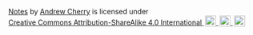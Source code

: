  <p xmlns:cc="http://creativecommons.org/ns#" xmlns:dct="http://purl.org/dc/terms/"><a property="dct:title" rel="cc:attributionURL" href="https://github.com/kolektiv/notes">Notes</a> by <a rel="cc:attributionURL dct:creator" property="cc:attributionName" href="https://github.com/notes">Andrew Cherry</a> is licensed under <a href="https://creativecommons.org/licenses/by-sa/4.0/?ref=chooser-v1" target="_blank" rel="license noopener noreferrer" style="display:inline-block;">Creative Commons Attribution-ShareAlike 4.0 International <img style="height:22px!important;margin-left:3px;vertical-align:text-bottom;" src="https://mirrors.creativecommons.org/presskit/icons/cc.svg?ref=chooser-v1" alt=""> <img style="height:22px!important;margin-left:3px;vertical-align:text-bottom;" src="https://mirrors.creativecommons.org/presskit/icons/by.svg?ref=chooser-v1" alt=""> <img style="height:22px!important;margin-left:3px;vertical-align:text-bottom;" src="https://mirrors.creativecommons.org/presskit/icons/sa.svg?ref=chooser-v1" alt=""></a></p> 
